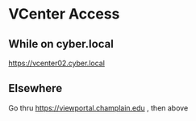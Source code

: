 # VCenter Access

## While on cyber.local
https://vcenter02.cyber.local

## Elsewhere
Go thru https://viewportal.champlain.edu , then above
